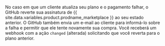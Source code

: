 No caso em que um cliente atualiza seu plano e o pagamento falhar, o GitHub reverte sua assinatura de {{ site.data.variables.product.prodname_marketplace }} ao seu estado anterior. O GitHub também envia um e-mail ao cliente para informá-lo sobre a falha e permitir que ele tente novamente sua compra. Você receberá um webhook com a ação `changed` (alterada) solicitando que você reverta para o plano anterior.
